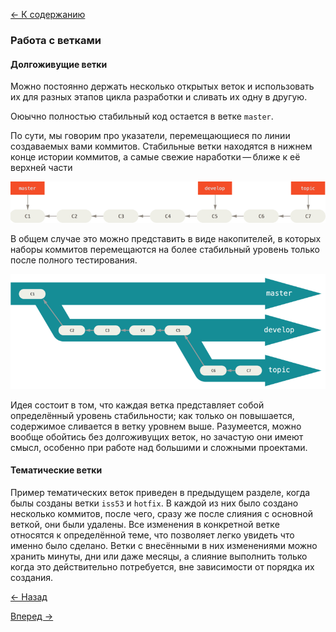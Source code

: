 [<- К содержанию](readme.md)

### Работа с ветками

#### Долгоживущие ветки

Можно постоянно держать несколько открытых веток и использовать их для разных этапов цикла разработки и сливать их одну в другую.

Оюычно полностью стабильный код остается в ветке `master`.

По сути, мы говорим про указатели, перемещающиеся по линии создаваемых вами коммитов. Стабильные ветки находятся в нижнем конце истории коммитов, а самые свежие наработки — ближе к её верхней части

![Линейное представление повышения стабильности веток](lr-branches-1.png)

В общем случае это можно представить в виде накопителей, в которых наборы коммитов перемещаются на более стабильный уровень только после полного тестирования.

![стабильностm веток в виде многоуровневого накопителя](lr-branches-2.png)

 Идея состоит в том, что каждая ветка представляет собой определённый уровень стабильности; как только он повышается, содержимое сливается в ветку уровнем выше. Разумеется, можно вообще обойтись без долгоживущих веток, но зачастую они имеют смысл, особенно при работе над большими и сложными проектами.

 #### Тематические ветки

 Пример тематических веток приведен в предыдущем разделе, когда былы созданы ветки `iss53` и `hotfix`.  В каждой из них было создано несколько коммитов, после чего, сразу же после слияния с основной веткой, они были удалены. Все изменения в конкретной ветке относятся к определённой теме, что позволяет легко увидеть что именно было сделано. Ветки с внесёнными в них изменениями можно хранить минуты, дни или даже месяцы, а слияние выполнить только когда это действительно потребуется, вне зависимости от порядка их создания.

 [<- Назад](branch-management.md)

 [Вперед ->](basic-rebasing.md)
 